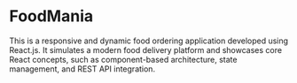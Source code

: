 # FoodMania
This is a responsive and dynamic food ordering application developed using React.js. It simulates a modern food delivery platform and showcases core React concepts, such as component-based architecture, state management, and REST API integration.  
